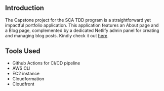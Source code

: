 ## Introduction
The Capstone project for the SCA TDD program is a straightforward yet impactful portfolio application. This application features an About page and a Blog page, complemented by a dedicated Netlify admin panel for creating and managing blog posts. Kindly check it out [here](https://d2hwlwd6t8f7bm.cloudfront.net).

## Tools Used
- Github Actions for CI/CD pipeline
- AWS CLI
- EC2 instance
- Cloudformation
- Cloudfront


